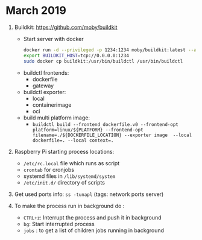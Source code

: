 # March 2019

1. Buildkit: https://github.com/moby/buildkit
   * Start server with docker
     ```bash
     docker run -d --privileged -p 1234:1234 moby/buildkit:latest --addr tcp://0.0.0.0:1234
     export BUILDKIT_HOST=tcp://0.0.0.0:1234
     sudo docker cp buildkit:/usr/bin/buildctl /usr/bin/buildctl
     ```
   * buildctl frontends:
     * dockerfile
     * gateway
   * buildctl exporter:
     * local
     * containerimage
     * oci
   * build multi platform image:
     * `buildctl build --frontend dockerfile.v0 --frontend-opt platform=linux/${PLATFORM} --frontend-opt filename=./${DOCKERFILE_LOCATION} --exporter image  --local dockerfile=. --local context=.`
     
2. Raspberry Pi starting process locations:
   * `/etc/rc.local` file which runs as script
   * `crontab` for cronjobs
   * systemd files in `/lib/systemd/system`
   * `/etc/init.d/` directory of scripts
3. Get used ports info: `ss -tunapl` (tags: network ports server)
4. To make the process run in background do :
   * `CTRL+z`: Interrupt the process and push it in background
   * `bg`: Start interrupted process
   * `jobs` : to get a list of children jobs running in background

